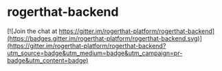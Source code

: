 # rogerthat-backend

[![Join the chat at https://gitter.im/rogerthat-platform/rogerthat-backend](https://badges.gitter.im/rogerthat-platform/rogerthat-backend.svg)](https://gitter.im/rogerthat-platform/rogerthat-backend?utm_source=badge&utm_medium=badge&utm_campaign=pr-badge&utm_content=badge)